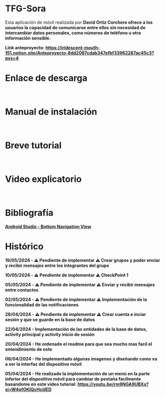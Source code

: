 # TFG-Sora
Esta aplicación de móvil realizada por <b>David Ortiz Corchero<b> ofrece a los usuarios la capacidad de comunicarse entre ellos sin necesidad de intercambiar datos personales, 
como números de teléfono u otra información sensible.

Link anteproyecto: https://iridescent-mouth-151.notion.site/Anteproyecto-8dd2087cdab347efbf33962287ac45c3?pvs=4
<br>

# Enlace  de descarga

<br>

# Manual de instalación

<br>

# Breve tutorial

<br>

# Video explicatorio

<br>

# Bibliografía
[Android Studio - Bottom Navigation View](https://youtu.be/rm9NGA9UBXs?si=w4DWKEcbEMt41E__)
<br>

# Histórico

19/05/2024 - ⚠️ Pendiente de implementar ⚠️ Crear grupos y poder enviar y recibir mensajes entre los integrantes del grupo

10/05/2024 - ⚠️ Pendiente de implementar ⚠️ CheckPoint 1

05/05/2024 - ⚠️ Pendiente de implementar ⚠️ Enviar y recibir mensajes entre contactos

02/05/2024 - ⚠️ Pendiente de implementar ⚠️ Implementación de la funcionalidad de las notificaciones

28/04/2024 - ⚠️ Pendiente de implementar ⚠️ Crear cuenta e inciar sesión y que se guarde en la base de datos

22/04/2024 - Implementación de las entidades de la base de datos, activity principal y activity inicio de sesión

20/04/2024 - He ordenado el readme para que sea mucho mas facil el entendimiento de este

06/04/2024 - He implementado algunas imagenes y diseñando como va a ser la interfaz del dispositivo móvil

05/04/2024 - He realizado la implementación de un menú en la parte inferior del dispositivo móvil para cambiar de pestaña 
facilmente basandome en este video tutorial: https://youtu.be/rm9NGA9UBXs?si=W4ofOKlQcHciilED 
